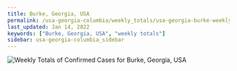 ```yaml
---
title: Burke, Georgia, USA
permalink: /usa-georgia-columbia/weekly_totals/usa-georgia-burke-weekly_totals.html
last_updated: Jan 14, 2022
keywords: ["Burke, Georgia, USA", "weekly totals"]
sidebar: usa-georgia-columbia_sidebar
---
```


![Weekly Totals of Confirmed Cases for Burke, Georgia, USA](/covid_tracker/images/graphs/usa-georgia-burke-weekly_totals_graph.png)
